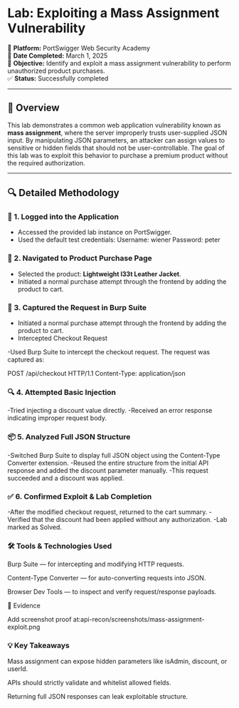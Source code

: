  # Lab: Exploiting a Mass Assignment Vulnerability

📍 **Platform:** PortSwigger Web Security Academy  
📅 **Date Completed:** March 1, 2025  
🎯 **Objective:** Identify and exploit a mass assignment vulnerability to perform unauthorized product purchases.  
✅ **Status:** Successfully completed

---

## 🧠 Overview

This lab demonstrates a common web application vulnerability known as **mass assignment**, where the server improperly trusts user-supplied JSON input. By manipulating JSON parameters, an attacker can assign values to sensitive or hidden fields that should not be user-controllable. The goal of this lab was to exploit this behavior to purchase a premium product without the required authorization.

---

## 🔍 Detailed Methodology

### 🔐 1. Logged into the Application

- Accessed the provided lab instance on PortSwigger.
- Used the default test credentials:
  Username: wiener
  Password: peter
  
### 🛒 2. Navigated to Product Purchase Page

- Selected the product: **Lightweight l33t Leather Jacket**.
- Initiated a normal purchase attempt through the frontend by adding the product to cart.

### 🎯 3. Captured the Request in Burp Suite

- Initiated a normal purchase attempt through the frontend by adding the product to cart.
- Intercepted Checkout Request

-Used Burp Suite to intercept the checkout request.
The request was captured as:

POST /api/checkout HTTP/1.1
Content-Type: application/json

 
### 🔍 4. Attempted Basic Injection

 -Tried injecting a discount value directly.
 -Received an error response indicating improper request body.

### 📦 5. Analyzed Full JSON Structure

-Switched Burp Suite to display full JSON object using the Content-Type Converter extension.
-Reused the entire structure from the initial API response and added the discount parameter manually.
-This request succeeded and a discount was applied.

### ✅ 6. Confirmed Exploit & Lab Completion

-After the modified checkout request, returned to the cart summary.
-Verified that the discount had been applied without any authorization.
-Lab marked as Solved.

### 🛠️ Tools & Technologies Used

Burp Suite — for intercepting and modifying HTTP requests.

Content-Type Converter — for auto-converting requests into JSON.

Browser Dev Tools — to inspect and verify request/response payloads.

📸 Evidence

Add screenshot proof at:api-recon/screenshots/mass-assignment-exploit.png

### 💡 Key Takeaways

Mass assignment can expose hidden parameters like isAdmin, discount, or userId.

APIs should strictly validate and whitelist allowed fields.

Returning full JSON responses can leak exploitable structure.
 
 
 

